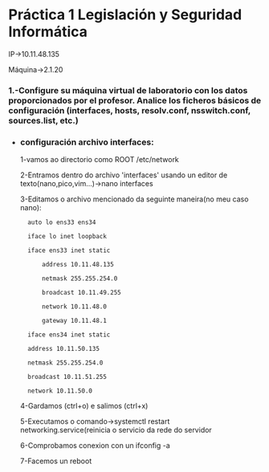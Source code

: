 # **Práctica 1 Legislación y Seguridad Informática**

IP->10.11.48.135

Máquina->2.1.20

### **1.-Configure su máquina virtual de laboratorio con los datos proporcionados por el profesor. Analice los ficheros básicos de configuración (interfaces, hosts, resolv.conf, nsswitch.conf, sources.list, etc.)**

* ### configuración archivo interfaces:

	1-vamos ao directorio como ROOT /etc/network

	2-Entramos dentro do archivo 'interfaces' usando un editor de texto(nano,pico,vim...)->nano interfaces

	3-Editamos o archivo mencionado da seguinte maneira(no meu caso nano):

		auto lo ens33 ens34
 
		iface lo inet loopback
 
		iface ens33 inet static
 
  			address 10.11.48.135
    
  			netmask 255.255.254.0
    
   			broadcast 10.11.49.255
     
   			network 10.11.48.0
     
  			gateway 10.11.48.1
     
  		iface ens34 inet static
  
  		address 10.11.50.135
      
  		netmask 255.255.254.0
      
  		broadcast 10.11.51.255
      
  		network 10.11.50.0
      
	4-Gardamos (ctrl+o) e salimos (ctrl+x)

	5-Executamos o comando->systemctl restart networking.service(reinicia o servicio da rede do servidor

	6-Comprobamos conexion con un ifconfig -a

	7-Facemos un reboot



